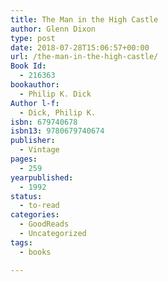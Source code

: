 ```yaml
---
title: The Man in the High Castle
author: Glenn Dixon
type: post
date: 2018-07-28T15:06:57+00:00
url: /the-man-in-the-high-castle/
Book Id:
  - 216363
bookauthor:
  - Philip K. Dick
Author l-f:
  - Dick, Philip K.
isbn: 679740678
isbn13: 9780679740674
publisher:
  - Vintage
pages:
  - 259
yearpublished:
  - 1992
status:
  - to-read
categories:
  - GoodReads
  - Uncategorized
tags:
  - books

---
```

